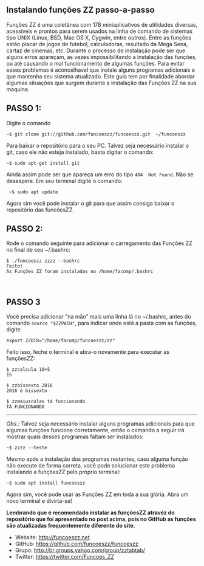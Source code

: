 **Instalando funções ZZ passo-a-passo**
-----

Funções ZZ é uma coletânea com 178 miniaplicativos de utilidades diversas, acessíveis e prontos para serem usados na linha de comando de sistemas tipo UNIX (Linux, BSD, Mac OS X, Cygwin, entre outros).
Entre as funções estão placar de jogos de futebol, calculadoras, resultado da Mega Sena, cartaz de cinemas, etc.
Durante o processo de instalação pode ser que alguns erros apareçam, as vezes impossibilitando a instalação das funções, ou até causando o mal funcionamento de algumas funções. Para evitar esses problemas é aconcelhavel que instale alguns programas adicionais e que mantenha seu sistema atualizado.
Este guia tem por finalidade abordar algumas situações que surgem durante a instalação das Funções ZZ na sua maquina.

**PASSO 1**: <br/>
-----
Digite o comando

`~$ git clone git://github.com/funcoeszz/funcoeszz.git  ~/funcoeszz`

Para baixar o repositório para o seu PC.
Talvez seja necessário instalar o git, caso ele não esteja instalado, basta digitar o comando: 

`~$ sudo apt-get install git`

Ainda assim pode ser que apareça um erro do tipo `404  Not Found`. Não se desespere. Em seu terminal digite o comando:

` ~$ sudo apt update`

Agora sim você pode instalar o git para que assim consiga baixar o repositório das funcõesZZ.
<br/>

**PASSO 2**: <br/>
-----
Rode o comando seguinte para adicionar o carregamento das Funções ZZ no final de seu ~/.bashrc:
```cosole
$ ./funcoeszz zzzz --bashrc
Feito!
As Funções ZZ foram instaladas no /home/facomp/.bashrc
```
<br/>

**PASSO 3** <br/>
-----
Você precisa adicionar "na mão" mais uma linha lá no ~/.bashrc, antes do comando `source "$ZZPATH"`, para indicar onde está a pasta com as funções, digite:

`export ZZDIR="/home/facomp/funcoeszz/zz"`

Feito isso, feche o terminal e abra-o novamente para executar as funçõesZZ:
```console
$ zzcalcula 10+5
15

$ zzbissexto 2016
2016 é bissexto

$ zzmaiusculas tá funcionando
TÁ FUNCIONANDO
```

-----
_Obs.:_ Talvez seja necessário instalar alguns programas adicionais para que algumas funções funcione corretamente, então o comando a seguir irá mostrar quais desses programas faltam ser instalados:

`~$ zzzz --teste`

Mesmo após a instalação dos programas restantes, caso alguma função não execute de forma correta, você pode solucionar este problema instalando a funçõesZZ pelo próprio terminal: 

`~$ sudo apt install funcoeszz`


Agora sim, você pode usar as Funções ZZ em toda a sua glória. Abra um novo terminal e divirta-se!

**Lembrando que é recomendado instalar as funçõesZZ atravéz do repositório que foi apresentado no post acima, pois no GitHub as funções são atualizadas frequentemente diferente do site.**


 - Website: http://funcoeszz.net
  -  GitHub: https://github.com/funcoeszz/funcoeszz
   - Grupo: http://br.groups.yahoo.com/group/zztabtab/
   - Twitter: https://twitter.com/Funcoes_ZZ
 
